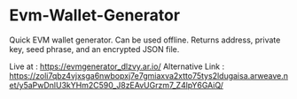 # Evm-Wallet-Generator

Quick EVM wallet generator. Can be used offline. Returns address, private key, seed phrase, and an encrypted JSON file.

Live at : https://evmgenerator_dlzvy.ar.io/
Alternative Link : https://zoli7qbz4vjxsga6nwbopxj7e7gmiaxva2xtto75tys2ldugaisa.arweave.net/y5aPwDnlU3kYHm2C590_J8zEAvUGrzm7_Z4lpY6GAiQ/
